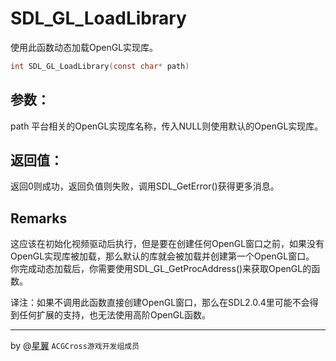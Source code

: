 # SDL_GL_LoadLibrary

使用此函数动态加载OpenGL实现库。

```c
int SDL_GL_LoadLibrary(const char* path)
```

## 参数：
path	平台相关的OpenGL实现库名称，传入NULL则使用默认的OpenGL实现库。

## 返回值：
返回0则成功，返回负值则失败，调用SDL_GetError()获得更多消息。

## Remarks
这应该在初始化视频驱动后执行，但是要在创建任何OpenGL窗口之前，如果没有OpenGL实现库被加载，那么默认的库就会被加载并创建第一个OpenGL窗口。
你完成动态加载后，你需要使用SDL_GL_GetProcAddress()来获取OpenGL的函数。

译注：如果不调用此函数直接创建OpenGL窗口，那么在SDL2.0.4里可能不会得到任何扩展的支持，也无法使用高阶OpenGL函数。


---
by  @[星翼](https://git.oschina.net/Luma) `ACGCross游戏开发组成员`
